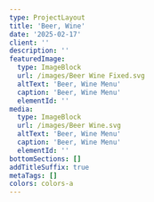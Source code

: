 ```yaml
---
type: ProjectLayout
title: 'Beer, Wine'
date: '2025-02-17'
client: ''
description: ''
featuredImage:
  type: ImageBlock
  url: /images/Beer Wine Fixed.svg
  altText: 'Beer, Wine Menu'
  caption: 'Beer, Wine Menu'
  elementId: ''
media:
  type: ImageBlock
  url: /images/Beer Wine.svg
  altText: 'Beer, Wine Menu'
  caption: 'Beer, Wine Menu'
  elementId: ''
bottomSections: []
addTitleSuffix: true
metaTags: []
colors: colors-a
---
```

